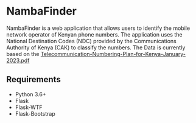 # NambaFinder

NambaFinder is a web application that allows users to identify the mobile network operator of Kenyan phone numbers. The application uses the National Destination Codes (NDC) provided by the Communications Authority of Kenya (CAK) to classify the numbers.
The Data is currently based on the [Telecommunication-Numbering-Plan-for-Kenya-January-2023.pdf](Telecommunication-Numbering-Plan-for-Kenya-January-2023.pdf)

## Requirements

- Python 3.6+
- Flask
- Flask-WTF
- Flask-Bootstrap

